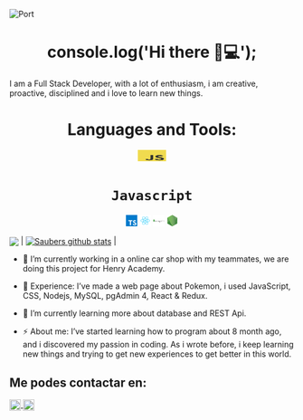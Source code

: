 ![Port](https://media-exp1.licdn.com/dms/image/C5616AQEN4irkm_NEww/profile-displaybackgroundimage-shrink_350_1400/0/1632141310965?e=1638403200&v=beta&t=YMF9AJ2qHLoyJl2Oj-dNgoH2RGrwIHKNKWQbhuMI51U)
### <h1 align="center"> console.log('Hi there 👋💻'); </h1>


I am a Full Stack Developer, with a lot of enthusiasm, i am creative, proactive, disciplined and i love to learn new things. 
 
<div align="center"> <h1>Languages and Tools:</h1>  

<code><img height="20" src="https://raw.githubusercontent.com/github/explore/80688e429a7d4ef2fca1e82350fe8e3517d3494d/topics/javascript/javascript.png" width="50" height="100"> <h1>Javascript</h1></code>
<code><img height="20" src="https://raw.githubusercontent.com/github/explore/80688e429a7d4ef2fca1e82350fe8e3517d3494d/topics/typescript/typescript.png"></code>
<code><img height="20" src="https://raw.githubusercontent.com/github/explore/80688e429a7d4ef2fca1e82350fe8e3517d3494d/topics/react/react.png"></code>
<code><img height="20" src="https://raw.githubusercontent.com/github/explore/5c058a388828bb5fde0bcafd4bc867b5bb3f26f3/topics/mongodb/mongodb.png"></code>
<code><img height="20" src="https://raw.githubusercontent.com/github/explore/80688e429a7d4ef2fca1e82350fe8e3517d3494d/topics/nodejs/nodejs.png"></code>    
</div
| <a href="https://github.com/saubers/github-readme-stats"><img align="center" src="https://github-readme-stats.vercel.app/api/top-langs/?username=saubers&layout=compact&theme=radical&hide_border=true" /></a> |
<a href="https://github.com/Saubers/github-readme-stats"><img align="center" src="https://github-readme-stats.vercel.app/api?username=Saubers&show_icons=true&include_all_commits=true&theme=radical&hide_border=true" alt="Saubers github stats" /></a> |



- 🔭 I’m currently working in a online car shop with my teammates, we are doing this project for Henry Academy.

- :muscle: Experience: I’ve made a web page about Pokemon, i used JavaScript, CSS, Nodejs, MySQL, pgAdmin 4, React & Redux.

- 🌱 I’m currently learning more about database and REST Api.

- ⚡ About me: I’ve started learning how to program about 8 month ago, and i discovered my passion in coding. As i wrote before, i keep learning new things and trying to get new experiences to get better in this world.

<h2> Me podes contactar en: </h2>

<p>
    <a href="https://www.linkedin.com/in/sebal-fullstack/">
      <img align="center" src="https://cdn.jsdelivr.net/npm/simple-icons@3.0.1/icons/linkedin.svg" height="20" width="20" />
    </a>
    <a href="https://github.com/Saubers">
      <img align="center" src="https://cdn.jsdelivr.net/npm/simple-icons@3.0.1/icons/github.svg" height="20" width="20" />
    </a>
<p/>
